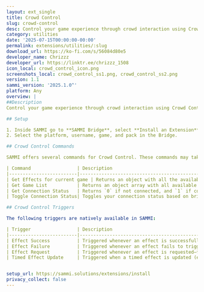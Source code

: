 ```yaml
---
layout: ext_single
title: Crowd Control
slug: crowd-control
desc: Control your game experience through crowd interaction using Crowd Control and SAMMI
category: utilities
date: '2025-07-15T00:00:00-00:00'
permalink: extensions/utilities/:slug
download_url: https://ko-fi.com/s/56084d80e5
developer_name: Chrizzz
developer_url: https://linktr.ee/chrizzz_1508
icon_local: crowd_control_icon.png
screenshots_local: crowd_control_ss1.png, crowd_control_ss2.png
version: 1.1
sammi_version: '2025.1.0^'
platform: Any
overview: |
##Description
Control your game experience through crowd interaction using Crowd Control and SAMMI

## Setup

1. Inside SAMMI go to **SAMMI Bridge**, select **Install an Extension** and then the `Crowd Control.sef` file  
2. Select the platform, username, game, and pack in the Bridge.

## Crowd Control Commands

SAMMI offers several commands for Crowd Control. These commands may take a short time to execute. It is recommended to use **Wait Until Variable Exists** for handling results.

| Command                 | Description                                                                 |
|-------------------------|-----------------------------------------------------------------------------|
| Get Effects for current game | Returns an object with all the available effects for the selected game/pack in the bridge. |
| Get Game List           | Returns an object array with all available Crowd Control games.             |
| Get Connection Status   | Returns `0` if not connected, and `1` if connected.                        |
| Toggle Connection Status| Toggles your connection status based on bridge settings; returns `0` or `1`. |

## Crowd Control Triggers

The following triggers are natively available in SAMMI:

| Trigger                 | Description                                                                             |
|-------------------------|-----------------------------------------------------------------------------------------|
| Effect Success          | Triggered whenever an effect is successfully activated.                                |
| Effect Failure          | Triggered whenever an effect fails to trigger.                                         |
| Effect Request          | Triggered whenever an effect is requested—followed by either Effect Success or Failure.|
| Timed Effect Update     | Triggered when a timed effect is updated (e.g. beginning, pausing, resuming).          |


setup_url: https://sammi.solutions/extensions/install
privacy_collect: false
---
```

